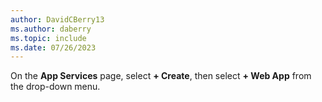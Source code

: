 ```yaml
---
author: DavidCBerry13
ms.author: daberry
ms.topic: include
ms.date: 07/26/2023
---
```

On the **App Services** page, select **+ Create**, then select **+ Web App** from the drop-down menu.